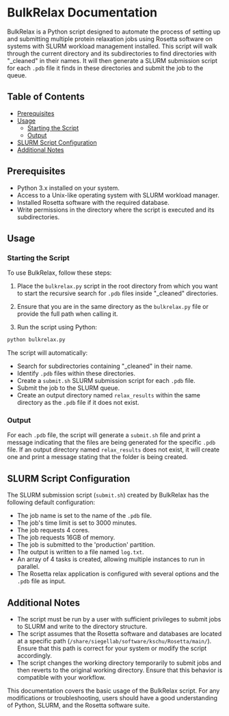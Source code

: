 # BulkRelax Documentation

BulkRelax is a Python script designed to automate the process of setting up and submitting multiple protein relaxation jobs using Rosetta software on systems with SLURM workload management installed. This script will walk through the current directory and its subdirectories to find directories with "_cleaned" in their names. It will then generate a SLURM submission script for each `.pdb` file it finds in these directories and submit the job to the queue.

## Table of Contents

- [Prerequisites](#prerequisites)
- [Usage](#usage)
  - [Starting the Script](#starting-the-script)
  - [Output](#output)
- [SLURM Script Configuration](#slurm-script-configuration)
- [Additional Notes](#additional-notes)

## Prerequisites

- Python 3.x installed on your system.
- Access to a Unix-like operating system with SLURM workload manager.
- Installed Rosetta software with the required database.
- Write permissions in the directory where the script is executed and its subdirectories.

## Usage

### Starting the Script

To use BulkRelax, follow these steps:

1. Place the `bulkrelax.py` script in the root directory from which you want to start the recursive search for `.pdb` files inside "_cleaned" directories.

2. Ensure that you are in the same directory as the `bulkrelax.py` file or provide the full path when calling it.

3. Run the script using Python:

```sh
python bulkrelax.py
```

The script will automatically:

- Search for subdirectories containing "_cleaned" in their name.
- Identify `.pdb` files within these directories.
- Create a `submit.sh` SLURM submission script for each `.pdb` file.
- Submit the job to the SLURM queue.
- Create an output directory named `relax_results` within the same directory as the `.pdb` file if it does not exist.

### Output

For each `.pdb` file, the script will generate a `submit.sh` file and print a message indicating that the files are being generated for the specific `.pdb` file. If an output directory named `relax_results` does not exist, it will create one and print a message stating that the folder is being created.

## SLURM Script Configuration

The SLURM submission script (`submit.sh`) created by BulkRelax has the following default configuration:

- The job name is set to the name of the `.pdb` file.
- The job's time limit is set to 3000 minutes.
- The job requests 4 cores.
- The job requests 16GB of memory.
- The job is submitted to the 'production' partition.
- The output is written to a file named `log.txt`.
- An array of 4 tasks is created, allowing multiple instances to run in parallel.
- The Rosetta relax application is configured with several options and the `.pdb` file as input.

## Additional Notes

- The script must be run by a user with sufficient privileges to submit jobs to SLURM and write to the directory structure.
- The script assumes that the Rosetta software and databases are located at a specific path (`/share/siegellab/software/kschu/Rosetta/main/`). Ensure that this path is correct for your system or modify the script accordingly.
- The script changes the working directory temporarily to submit jobs and then reverts to the original working directory. Ensure that this behavior is compatible with your workflow.

This documentation covers the basic usage of the BulkRelax script. For any modifications or troubleshooting, users should have a good understanding of Python, SLURM, and the Rosetta software suite.